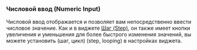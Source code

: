 
### Числовой ввод (Numeric Input)

Числовой ввод отображается и позволяет вам непосредственно ввести числовое значение.
Как и в виджете [Шаг (Step)](https://github.com/blynkkk/blynkkk.github.io/blob/master/mobile/ru/step.md), он также имеет кнопки увеличения и уменьшения для более быстрого изменения значений, вы можете установить (шаг, цикл) (step, looping) в настройках виджета.
